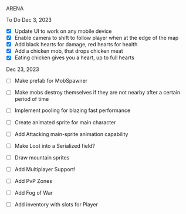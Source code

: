 ARENA

To Do
Dec 3, 2023
- [X] Update UI to work on any mobile device
- [X] Enable camera to shift to follow player when at the edge of the map
- [X] Add black hearts for damage, red hearts for health
- [X] Add a chicken mob, that drops chicken meat
- [X] Eating chicken gives you a heart, up to full hearts

Dec 23, 2023
- [ ] Make prefab for MobSpawner
- [ ] Make mobs destroy themselves if they are not nearby after a certain period of time
- [ ] Implement pooling for blazing fast performance
- [ ] Create animated sprite for main character
- [ ] Add Attacking main-sprite animation capability

- [ ] Make Loot into a Serialized field?
- [ ] Draw mountain sprites
- [ ] Add Multiplayer Support!
- [ ] Add PvP Zones
- [ ] Add Fog of War
- [ ] Add inventory with slots for Player